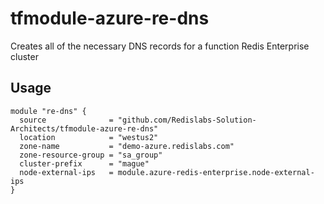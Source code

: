 # tfmodule-azure-re-dns

Creates all of the necessary DNS records for a function Redis Enterprise cluster

## Usage

```
module "re-dns" {
  source              = "github.com/Redislabs-Solution-Architects/tfmodule-azure-re-dns"
  location            = "westus2"
  zone-name           = "demo-azure.redislabs.com"
  zone-resource-group = "sa_group"
  cluster-prefix      = "mague"
  node-external-ips   = module.azure-redis-enterprise.node-external-ips
}
```
